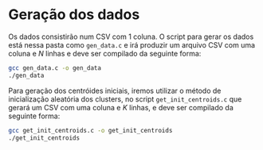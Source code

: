 # Geração dos dados

Os dados consistirão num CSV com 1 coluna. O script para gerar os dados está nessa pasta como ```gen_data.c``` e irá produzir um arquivo CSV com uma coluna e $N$ linhas e deve ser compilado da seguinte forma:

``` bash
gcc gen_data.c -o gen_data
./gen_data
```

Para geração dos centróides iniciais, iremos utilizar o método de inicialização aleatória dos clusters, no script ``` get_init_centroids.c ``` que gerará um CSV com uma coluna e $K$ linhas, e deve ser compilado da seguinte forma:

```bash
gcc get_init_centroids.c -o get_init_centroids
./get_init_centroids 
```